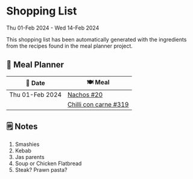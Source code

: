 # Shopping List

Thu 01-Feb 2024 - Wed 14-Feb 2024

This shopping list has been automatically generated with the ingredients from the recipes found in the meal planner project.

## 📅 Meal Planner

|📅 Date| 🍽️ Meal|
|----|----|
|Thu 01-Feb 2024|[Nachos #20](https://github.com/jcallaghan/The-Cookbook/issues/20)|
||[Chilli con carne #319](https://github.com/jcallaghan/The-Cookbook/issues/319)|

## 🗒️ Notes

1. Smashies
1. Kebab
1. Jas parents
1. Soup or Chicken Flatbread
1. Steak? 
Prawn pasta?
